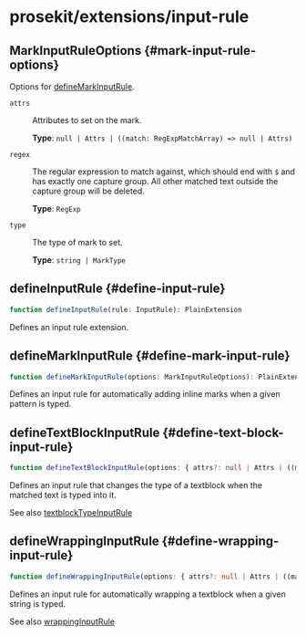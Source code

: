 # prosekit/extensions/input-rule

## MarkInputRuleOptions {#mark-input-rule-options}

Options for [defineMarkInputRule](input-rule.md#define-mark-input-rule).

<dl>

<dt>

`attrs`

</dt>

<dd>

Attributes to set on the mark.

**Type**: `null | Attrs | ((match: RegExpMatchArray) => null | Attrs)`

</dd>

<dt>

`regex`

</dt>

<dd>

The regular expression to match against, which should end with `$` and has
exactly one capture group. All other matched text outside the capture group
will be deleted.

**Type**: `RegExp`

</dd>

<dt>

`type`

</dt>

<dd>

The type of mark to set.

**Type**: `string | MarkType`

</dd>

</dl>

## defineInputRule {#define-input-rule}

```ts
function defineInputRule(rule: InputRule): PlainExtension
```

Defines an input rule extension.

## defineMarkInputRule {#define-mark-input-rule}

```ts
function defineMarkInputRule(options: MarkInputRuleOptions): PlainExtension
```

Defines an input rule for automatically adding inline marks when a given
pattern is typed.

## defineTextBlockInputRule {#define-text-block-input-rule}

```ts
function defineTextBlockInputRule(options: { attrs?: null | Attrs | ((match: RegExpMatchArray) => null | Attrs); regex: RegExp; type: string | NodeType }): PlainExtension
```

Defines an input rule that changes the type of a textblock when the matched
text is typed into it.

See also [textblockTypeInputRule](https://prosemirror.net/docs/ref/#inputrules.textblockTypeInputRule)

## defineWrappingInputRule {#define-wrapping-input-rule}

```ts
function defineWrappingInputRule(options: { attrs?: null | Attrs | ((match: RegExpMatchArray) => null | Attrs); join?: (match: RegExpMatchArray, node: Node) => boolean; regex: RegExp; type: string | NodeType }): PlainExtension
```

Defines an input rule for automatically wrapping a textblock when a given
string is typed.

See also [wrappingInputRule](https://prosemirror.net/docs/ref/#inputrules.wrappingInputRule)

